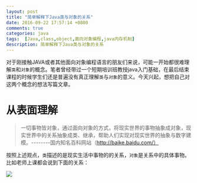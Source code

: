 ```yaml
---
layout: post
title: "简单解释下Java类与对象的关系"
date: 2016-09-22 17:57:14 +0800
comments: true
categories: java
tags:  [Java,class,object,面向对象编程,java内存机制]
description: 简单解释下Java类与对象的关系
---
```


对于刚接触JAVA或者其他面向对象编程语言的朋友们来说，可能一开始都很难理解`类`和`对象`的概念。笔者曾经带过一个短期培训班教授java入门基础，在最后结束课程的时候学生们还是普遍没有真正理解`类`与`对象`的意义。今天兴起，想把自己对这两个概念的想法写篇文章。


# 从表面理解

 > 一切事物皆对象，通过面向对象的方式，将现实世界的事物抽象成对象，现实世界中的关系抽象成类、继承，帮助人们实现对现实世界的抽象与数字建模。--------国内知名百科网站（http://baike.baidu.com/）
 
 按照上述观点，`类`描述的是现实生活中事物的的关系，`对象`是关系中的具体事物。比如老师上课都会说到下面的关系：

 ![](http://7xrvdu.com1.z0.glb.clouddn.com/oop-aniaml.png)

  


